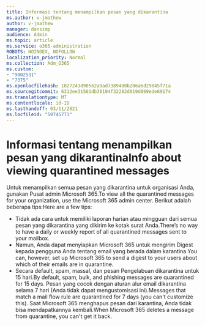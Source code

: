 ```yaml
---
title: Informasi tentang menampilkan pesan yang dikarantina
ms.author: v-jmathew
author: v-jmathew
manager: dansimp
audience: Admin
ms.topic: article
ms.service: o365-administration
ROBOTS: NOINDEX, NOFOLLOW
localization_priority: Normal
ms.collection: Adm_O365
ms.custom:
- "9002531"
- "7375"
ms.openlocfilehash: 1027243d90562a9ad7389400b206a6d29845f71a
ms.sourcegitcommit: 6312ee31561db36104f32282d019d069ede69174
ms.translationtype: MT
ms.contentlocale: id-ID
ms.lasthandoff: 03/11/2021
ms.locfileid: "50745771"
---
```

# <a name="info-about-viewing-quarantined-messages"></a><span data-ttu-id="31cf2-102">Informasi tentang menampilkan pesan yang dikarantina</span><span class="sxs-lookup"><span data-stu-id="31cf2-102">Info about viewing quarantined messages</span></span>

<span data-ttu-id="31cf2-103">Untuk menampilkan semua pesan yang dikarantina untuk organisasi Anda, gunakan Pusat admin Microsoft 365.</span><span class="sxs-lookup"><span data-stu-id="31cf2-103">To view all the quarantined messages for your organization, use the Microsoft 365 admin center.</span></span> <span data-ttu-id="31cf2-104">Berikut adalah beberapa tips:</span><span class="sxs-lookup"><span data-stu-id="31cf2-104">Here are a few tips:</span></span>

- <span data-ttu-id="31cf2-105">Tidak ada cara untuk memiliki laporan harian atau mingguan dari semua pesan yang dikarantina yang dikirim ke kotak surat Anda.</span><span class="sxs-lookup"><span data-stu-id="31cf2-105">There’s no way to have a daily or weekly report of all quarantined messages sent to your mailbox.</span></span>
- <span data-ttu-id="31cf2-106">Namun, Anda dapat menyiapkan Microsoft 365 untuk mengirim Digest kepada pengguna Anda tentang email yang berada dalam karantina.</span><span class="sxs-lookup"><span data-stu-id="31cf2-106">You can, however, set up Microsoft 365 to send a digest to your users about which of their emails are in quarantine.</span></span>
- <span data-ttu-id="31cf2-107">Secara default, spam, massal, dan pesan Pengelabuan dikarantina untuk 15 hari.</span><span class="sxs-lookup"><span data-stu-id="31cf2-107">By default, spam, bulk, and phishing messages are quarantined for 15 days.</span></span> <span data-ttu-id="31cf2-108">Pesan yang cocok dengan aturan alur email dikarantina selama 7 hari (Anda tidak dapat mengustomisasi ini).</span><span class="sxs-lookup"><span data-stu-id="31cf2-108">Messages that match a mail flow rule are quarantined for 7 days (you can't customize this).</span></span> <span data-ttu-id="31cf2-109">Saat Microsoft 365 menghapus pesan dari karantina, Anda tidak bisa mendapatkannya kembali.</span><span class="sxs-lookup"><span data-stu-id="31cf2-109">When Microsoft 365 deletes a message from quarantine, you can't get it back.</span></span>
